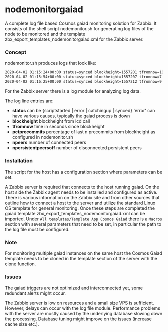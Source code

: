 # nodemonitorgaiad
A complete log file based Cosmos gaiad monitoring solution for Zabbix. It consists of the shell script nodemonitor.sh for generating log files of the node to be monitored and the template zbx_export_templates_nodemonitorgaiad.xml for the Zabbix server.

### Concept

nodemonitor.sh produces logs that look like:

```sh
2020-04-02 01:15:24+00:00 status=synced blockheight=1557201 tfromnow=10 pctprecommits=.95 npeers=13 npersistentpeersoff=0
2020-04-02 01:15:54+00:00 status=synced blockheight=1557207 tfromnow=7 pctprecommits=1.00 npeers=12 npersistentpeersoff=0
2020-04-02 01:16:25+00:00 status=synced blockheight=1557212 tfromnow=9 pctprecommits=1.00 npeers=13 npersistentpeersoff=1
```
For the Zabbix server there is a log module for analyzing log data.

The log line entries are:

* **status** can be {scriptstarted | error | catchingup | synced} 'error' can have various causes, typically the gaiad process is down
* **blockheight** blockheight from lcd call 
* **tfromnow** time in seconds since blockheight
* **pctprecommits** percentage of last n precommits from blockheight as configured in nodemonitor.sh
* **npeers** number of connected peers
* **npersistentpeersoff** number of disconnected persistent peers

### Installation

The script for the host has a configuration section where parameters can be set.

A Zabbix server is required that connects to the host running gaiad. On the host side the Zabbix agent needs to be installed and configured as active. There is various information on the Zabbix site and from other sources that outline how to connect a host to the server and utilize the standard Linux OS template for general monitoring. Once these steps are completed the gaiad template zbx_export_templates_nodemonitorgaiad.xml can be imported. Under `All templates/Template App Cosmos Gaiad` there is a `Macros` section with several parameters that need to be set, in particular the path to the log file must be configured.

### Note

For monitoring multiple gaiad instances on the same host the Cosmos Gaiad template needs to be cloned in the template section of the server with the clone function.

### Issues

The gaiad triggers are not optimized and interconnected yet, some redundant alerts might occur.

The Zabbix server is low on resources and a small size VPS is sufficient. However, delays can occur with the log file module. Performance problems with the server are mostly caused by the underlying database slowing down the processing. Database tuning might improve on the issues (increase cache size etc.).
